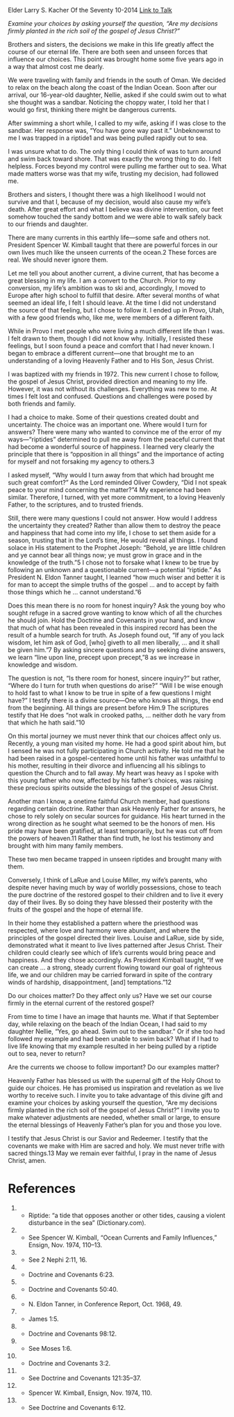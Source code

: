 Elder Larry S. Kacher
Of the Seventy
10-2014
[Link to Talk](https://www.churchofjesuschrist.org/study/general-conference/2014/10/trifle-not-with-sacred-things?lang=eng)

_Examine your choices by asking yourself the question, “Are my decisions firmly planted in the rich soil of the gospel of Jesus Christ?”_

Brothers and sisters, the decisions we make in this life greatly affect the course of our eternal life. There are both seen and unseen forces that influence our choices. This point was brought home some five years ago in a way that almost cost me dearly.

We were traveling with family and friends in the south of Oman. We decided to relax on the beach along the coast of the Indian Ocean. Soon after our arrival, our 16-year-old daughter, Nellie, asked if she could swim out to what she thought was a sandbar. Noticing the choppy water, I told her that I would go first, thinking there might be dangerous currents.

After swimming a short while, I called to my wife, asking if I was close to the sandbar. Her response was, “You have gone way past it.” Unbeknownst to me I was trapped in a riptide1 and was being pulled rapidly out to sea.

I was unsure what to do. The only thing I could think of was to turn around and swim back toward shore. That was exactly the wrong thing to do. I felt helpless. Forces beyond my control were pulling me farther out to sea. What made matters worse was that my wife, trusting my decision, had followed me.

Brothers and sisters, I thought there was a high likelihood I would not survive and that I, because of my decision, would also cause my wife’s death. After great effort and what I believe was divine intervention, our feet somehow touched the sandy bottom and we were able to walk safely back to our friends and daughter.

There are many currents in this earthly life—some safe and others not. President Spencer W. Kimball taught that there are powerful forces in our own lives much like the unseen currents of the ocean.2 These forces are real. We should never ignore them.

Let me tell you about another current, a divine current, that has become a great blessing in my life. I am a convert to the Church. Prior to my conversion, my life’s ambition was to ski and, accordingly, I moved to Europe after high school to fulfill that desire. After several months of what seemed an ideal life, I felt I should leave. At the time I did not understand the source of that feeling, but I chose to follow it. I ended up in Provo, Utah, with a few good friends who, like me, were members of a different faith.

While in Provo I met people who were living a much different life than I was. I felt drawn to them, though I did not know why. Initially, I resisted these feelings, but I soon found a peace and comfort that I had never known. I began to embrace a different current—one that brought me to an understanding of a loving Heavenly Father and to His Son, Jesus Christ.

I was baptized with my friends in 1972. This new current I chose to follow, the gospel of Jesus Christ, provided direction and meaning to my life. However, it was not without its challenges. Everything was new to me. At times I felt lost and confused. Questions and challenges were posed by both friends and family.

I had a choice to make. Some of their questions created doubt and uncertainty. The choice was an important one. Where would I turn for answers? There were many who wanted to convince me of the error of my ways—“riptides” determined to pull me away from the peaceful current that had become a wonderful source of happiness. I learned very clearly the principle that there is “opposition in all things” and the importance of acting for myself and not forsaking my agency to others.3

I asked myself, “Why would I turn away from that which had brought me such great comfort?” As the Lord reminded Oliver Cowdery, “Did I not speak peace to your mind concerning the matter?”4 My experience had been similar. Therefore, I turned, with yet more commitment, to a loving Heavenly Father, to the scriptures, and to trusted friends.

Still, there were many questions I could not answer. How would I address the uncertainty they created? Rather than allow them to destroy the peace and happiness that had come into my life, I chose to set them aside for a season, trusting that in the Lord’s time, He would reveal all things. I found solace in His statement to the Prophet Joseph: “Behold, ye are little children and ye cannot bear all things now; ye must grow in grace and in the knowledge of the truth.”5 I chose not to forsake what I knew to be true by following an unknown and a questionable current—a potential “riptide.” As President N. Eldon Tanner taught, I learned “how much wiser and better it is for man to accept the simple truths of the gospel … and to accept by faith those things which he … cannot understand.”6

Does this mean there is no room for honest inquiry? Ask the young boy who sought refuge in a sacred grove wanting to know which of all the churches he should join. Hold the Doctrine and Covenants in your hand, and know that much of what has been revealed in this inspired record has been the result of a humble search for truth. As Joseph found out, “If any of you lack wisdom, let him ask of God, [who] giveth to all men liberally, … and it shall be given him.”7 By asking sincere questions and by seeking divine answers, we learn “line upon line, precept upon precept,”8 as we increase in knowledge and wisdom.

The question is not, “Is there room for honest, sincere inquiry?” but rather, “Where do I turn for truth when questions do arise?” “Will I be wise enough to hold fast to what I know to be true in spite of a few questions I might have?” I testify there is a divine source—One who knows all things, the end from the beginning. All things are present before Him.9 The scriptures testify that He does “not walk in crooked paths, … neither doth he vary from that which he hath said.”10



On this mortal journey we must never think that our choices affect only us. Recently, a young man visited my home. He had a good spirit about him, but I sensed he was not fully participating in Church activity. He told me that he had been raised in a gospel-centered home until his father was unfaithful to his mother, resulting in their divorce and influencing all his siblings to question the Church and to fall away. My heart was heavy as I spoke with this young father who now, affected by his father’s choices, was raising these precious spirits outside the blessings of the gospel of Jesus Christ.

Another man I know, a onetime faithful Church member, had questions regarding certain doctrine. Rather than ask Heavenly Father for answers, he chose to rely solely on secular sources for guidance. His heart turned in the wrong direction as he sought what seemed to be the honors of men. His pride may have been gratified, at least temporarily, but he was cut off from the powers of heaven.11 Rather than find truth, he lost his testimony and brought with him many family members.

These two men became trapped in unseen riptides and brought many with them.

Conversely, I think of LaRue and Louise Miller, my wife’s parents, who despite never having much by way of worldly possessions, chose to teach the pure doctrine of the restored gospel to their children and to live it every day of their lives. By so doing they have blessed their posterity with the fruits of the gospel and the hope of eternal life.

In their home they established a pattern where the priesthood was respected, where love and harmony were abundant, and where the principles of the gospel directed their lives. Louise and LaRue, side by side, demonstrated what it meant to live lives patterned after Jesus Christ. Their children could clearly see which of life’s currents would bring peace and happiness. And they chose accordingly. As President Kimball taught, “If we can create … a strong, steady current flowing toward our goal of righteous life, we and our children may be carried forward in spite of the contrary winds of hardship, disappointment, [and] temptations.”12

Do our choices matter? Do they affect only us? Have we set our course firmly in the eternal current of the restored gospel?

From time to time I have an image that haunts me. What if that September day, while relaxing on the beach of the Indian Ocean, I had said to my daughter Nellie, “Yes, go ahead. Swim out to the sandbar.” Or if she too had followed my example and had been unable to swim back? What if I had to live life knowing that my example resulted in her being pulled by a riptide out to sea, never to return?

Are the currents we choose to follow important? Do our examples matter?

Heavenly Father has blessed us with the supernal gift of the Holy Ghost to guide our choices. He has promised us inspiration and revelation as we live worthy to receive such. I invite you to take advantage of this divine gift and examine your choices by asking yourself the question, “Are my decisions firmly planted in the rich soil of the gospel of Jesus Christ?” I invite you to make whatever adjustments are needed, whether small or large, to ensure the eternal blessings of Heavenly Father’s plan for you and those you love.

I testify that Jesus Christ is our Savior and Redeemer. I testify that the covenants we make with Him are sacred and holy. We must never trifle with sacred things.13 May we remain ever faithful, I pray in the name of Jesus Christ, amen.

# References
1. - Riptide: “a tide that opposes another or other tides, causing a violent disturbance in the sea” (Dictionary.com).
2. - See Spencer W. Kimball, “Ocean Currents and Family Influences,” Ensign, Nov. 1974, 110–13.
3. - See 2 Nephi 2:11, 16.
4. - Doctrine and Covenants 6:23.
5. - Doctrine and Covenants 50:40.
6. - N. Eldon Tanner, in Conference Report, Oct. 1968, 49.
7. - James 1:5.
8. - Doctrine and Covenants 98:12.
9. - See Moses 1:6.
10. - Doctrine and Covenants 3:2.
11. - See Doctrine and Covenants 121:35–37.
12. - Spencer W. Kimball, Ensign, Nov. 1974, 110.
13. - See Doctrine and Covenants 6:12.